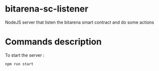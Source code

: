 # bitarena-sc-listener
NodeJS server that listen the bitarena smart contract and do some actions

# Commands description

To start the server : 

```
npm run start
``` 